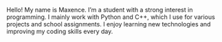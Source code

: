 Hello! My name is Maxence. I’m a student with a strong interest in programming. I mainly work with Python and C++, which I use for various projects and school assignments. I enjoy learning new technologies and improving my coding skills every day.
